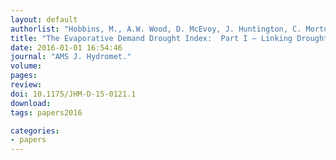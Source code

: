 ```yaml
---
layout: default
authorlist: "Hobbins, M., A.W. Wood, D. McEvoy, J. Huntington, C. Morton, and J. Verdin"
title: "The Evaporative Demand Drought Index:  Part I – Linking Drought Evolution to Variations in Evaporative Demand"
date: 2016-01-01 16:54:46
journal: "AMS J. Hydromet."
volume:
pages:
review: 
doi: 10.1175/JHM-D-15-0121.1
download:
tags: papers2016

categories:
- papers
---
```


